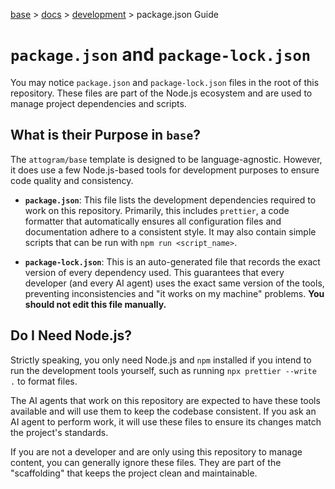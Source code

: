 [base](../../README.md) > [docs](../README.md) > [development](./development.md) > package.json Guide

# `package.json` and `package-lock.json`

You may notice `package.json` and `package-lock.json` files in the root of
this repository.
These files are part of the Node.js ecosystem and are used to manage project
dependencies and scripts.

## What is their Purpose in `base`?

The `attogram/base` template is designed to be language-agnostic.
However, it does use a few Node.js-based tools for development purposes to
ensure code quality and consistency.

- **`package.json`**: This file lists the development dependencies required to
  work on this repository.
  Primarily, this includes `prettier`, a code formatter that automatically
  ensures all configuration files and documentation adhere to a consistent
  style.
  It may also contain simple scripts that can be run with
  `npm run <script_name>`.

- **`package-lock.json`**: This is an auto-generated file that records the
  exact version of every dependency used.
  This guarantees that every developer (and every AI agent) uses the exact
  same version of the tools, preventing inconsistencies and "it works on my
  machine" problems.
  **You should not edit this file manually.**

## Do I Need Node.js?

Strictly speaking, you only need Node.js and `npm` installed if you intend to
run the development tools yourself, such as running
`npx prettier --write .` to format files.

The AI agents that work on this repository are expected to have these tools
available and will use them to keep the codebase consistent.
If you ask an AI agent to perform work, it will use these files to ensure its
changes match the project's standards.

If you are not a developer and are only using this repository to manage
content, you can generally ignore these files.
They are part of the "scaffolding" that keeps the project clean and
maintainable.
